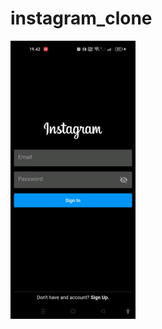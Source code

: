 # instagram_clone

<img src="https://github.com/kisahtegar/instagram_clone/blob/master/assets/preview/preview.gif" width="200">
